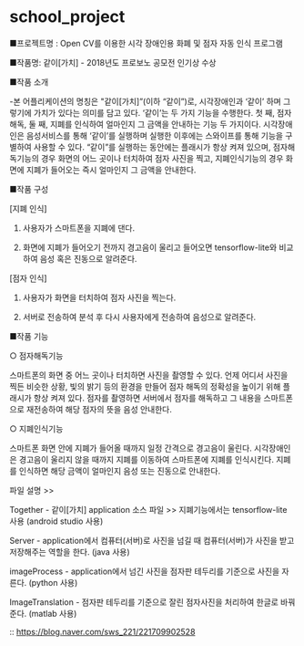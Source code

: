 # school_project

■프로젝트명 : Open CV를 이용한 시각 장애인용 화폐 및 점자 자동 인식 프로그램

■작품명: 같이[가치]  -  2018년도 프로보노 공모전 인기상 수상

■작품 소개

 -본 어플리케이션의 명칭은 "같이[가치]”(이하 “같이”)로, 시각장애인과 ‘같이’ 하며 그렇기에 가치가 있다는 의미를 담고 있다. ‘같이’는 두 가지 기능을 수행한다. 첫 째, 점자 해독, 둘 째, 지폐를 인식하여 얼마인지 그 금액을 안내하는 기능 두 가지이다.
시각장애인은 음성서비스를 통해 ‘같이’를 실행하며 실행한 이후에는 스와이프를 통해 기능을 구별하여 사용할 수 있다. “같이”를 실행하는 동안에는 플래시가 항상 켜져 있으며, 점자해독기능의 경우 화면의 어느 곳이나 터치하여 점자 사진을 찍고, 지폐인식기능의 경우 화면에 지폐가 들어오는 즉시 얼마인지 그 금액을 안내한다. 


■작품 구성

[지폐 인식]

 1. 사용자가 스마트폰을 지폐에 댄다.
 
 2. 화면에 지폐가 들어오기 전까지 경고음이 울리고 들어오면 tensorflow-lite와 비교하여 음성 혹은 진동으로 알려준다.
 
 
[점자 인식]

 1. 사용자가 화면을 터치하여 점자 사진을 찍는다.
 
 2. 서버로 전송하여 분석 후 다시 사용자에게 전송하여 음성으로 알려준다.
 
 
 ■작품 기능
 
 ○ 점자해독기능
 
 스마트폰의 화면 중 어느 곳이나 터치하면 사진을 촬영할 수 있다. 언제 어디서 사진을 찍든 비슷한 상황, 빛의 밝기 등의 환경을 만들어 점자 해독의 정확성을 높이기 위해 플래시가 항상 켜져 있다. 점자를 촬영하면 서버에서 점자를 해독하고 그 내용을 스마트폰으로 재전송하여 해당 점자의 뜻을 음성 안내한다.
 
○ 지폐인식기능

 스마트폰 화면 안에 지폐가 들어올 때까지 일정 간격으로 경고음이 울린다. 시각장애인은 경고음이 울리지 않을 때까지 지폐를 이동하여 스마트폰에 지폐를 인식시킨다. 지폐를 인식하면 해당 금액이 얼마인지 음성 또는 진동으로 안내한다. 
 
 
 파일 설명 >>
 
 
 Together - 같이[가치] application 소스 파일 >> 지폐기능에서는 tensorflow-lite 사용 (android studio 사용)
 
 Server - application에서 컴퓨터(서버)로 사진을 넘길 때 컴퓨터(서버)가 사진을 받고 저장해주는 역할을 한다. (java 사용)
 
 imageProcess - application에서 넘긴 사진을 점자판 테두리를 기준으로 사진을 자른다. (python 사용)
 
 ImageTranslation - 점자판 테두리를 기준으로 잘린 점자사진을 처리하여 한글로 바꿔준다. (matlab 사용)
 


:: https://blog.naver.com/sws_221/221709902528
 
